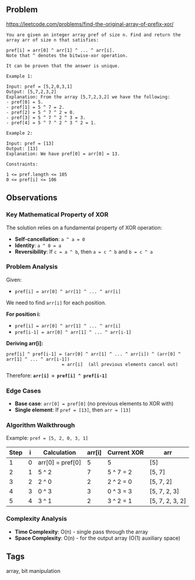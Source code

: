 ## Problem

https://leetcode.com/problems/find-the-original-array-of-prefix-xor/

```
You are given an integer array pref of size n. Find and return the array arr of size n that satisfies:

pref[i] = arr[0] ^ arr[1] ^ ... ^ arr[i].
Note that ^ denotes the bitwise-xor operation.

It can be proven that the answer is unique.

Example 1:

Input: pref = [5,2,0,3,1]
Output: [5,7,2,3,2]
Explanation: From the array [5,7,2,3,2] we have the following:
- pref[0] = 5.
- pref[1] = 5 ^ 7 = 2.
- pref[2] = 5 ^ 7 ^ 2 = 0.
- pref[3] = 5 ^ 7 ^ 2 ^ 3 = 3.
- pref[4] = 5 ^ 7 ^ 2 ^ 3 ^ 2 = 1.

Example 2:

Input: pref = [13]
Output: [13]
Explanation: We have pref[0] = arr[0] = 13.

Constraints:

1 <= pref.length <= 105
0 <= pref[i] <= 106
```

## Observations

### Key Mathematical Property of XOR

The solution relies on a fundamental property of XOR operation:
- **Self-cancellation**: `a ^ a = 0`
- **Identity**: `a ^ 0 = a`
- **Reversibility**: If `c = a ^ b`, then `a = c ^ b` and `b = c ^ a`

### Problem Analysis

Given:
- `pref[i] = arr[0] ^ arr[1] ^ ... ^ arr[i]`

We need to find `arr[i]` for each position.

**For position i:**
- `pref[i] = arr[0] ^ arr[1] ^ ... ^ arr[i]`
- `pref[i-1] = arr[0] ^ arr[1] ^ ... ^ arr[i-1]`

**Deriving arr[i]:**
```
pref[i] ^ pref[i-1] = (arr[0] ^ arr[1] ^ ... ^ arr[i]) ^ (arr[0] ^ arr[1] ^ ... ^ arr[i-1])
                     = arr[i]  (all previous elements cancel out)
```

Therefore: **`arr[i] = pref[i] ^ pref[i-1]`**

### Edge Cases

- **Base case**: `arr[0] = pref[0]` (no previous elements to XOR with)
- **Single element**: If `pref = [13]`, then `arr = [13]`

### Algorithm Walkthrough

Example: `pref = [5, 2, 0, 3, 1]`

| Step | i | Calculation | arr[i] | Current XOR | arr |
|------|---|-------------|--------|-------------|-----|
| 1 | 0 | arr[0] = pref[0] | 5 | 5 | [5] |
| 2 | 1 | 5 ^ 2 | 7 | 5 ^ 7 = 2 | [5, 7] |
| 3 | 2 | 2 ^ 0 | 2 | 2 ^ 2 = 0 | [5, 7, 2] |
| 4 | 3 | 0 ^ 3 | 3 | 0 ^ 3 = 3 | [5, 7, 2, 3] |
| 5 | 4 | 3 ^ 1 | 2 | 3 ^ 2 = 1 | [5, 7, 2, 3, 2] |

### Complexity Analysis

- **Time Complexity**: O(n) - single pass through the array
- **Space Complexity**: O(n) - for the output array (O(1) auxiliary space)

## Tags

array, bit manipulation